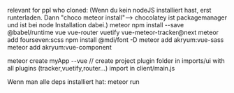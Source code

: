 relevant for ppl who cloned: 
(Wenn du kein nodeJS installiert hast, erst runterladen. Dann "choco meteor install"--> chocolatey ist packagemanager und ist bei node Installation dabei.)
meteor npm install --save @babel/runtime vue vue-router vuetify vue-meteor-tracker@next 
meteor add fourseven:scss
npm install @mdi/font -D
meteor add akryum:vue-sass
meteor add akryum:vue-component

meteor create myApp --vue // create project
plugin folder in imports/ui with all plugins (tracker,vuetify,router...)
import in client/main.js

Wenn man alle deps installiert hat: meteor run



